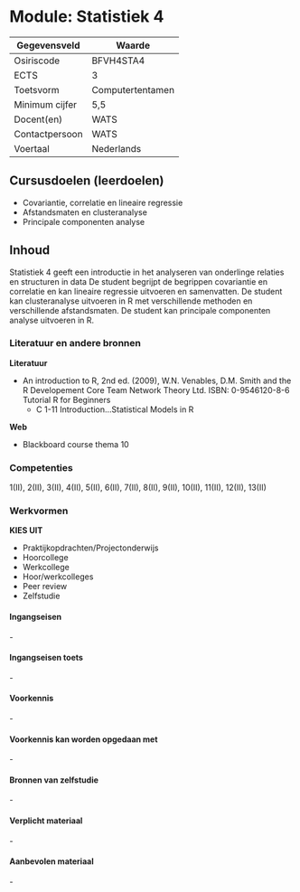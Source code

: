 # Module: Statistiek 4

| Gegevensveld  | Waarde |
| ------------- | ------------- |
| Osiriscode  | BFVH4STA4  |
| ECTS  | 3 |
| Toetsvorm  | Computertentamen |
| Minimum cijfer  | 5,5 |
| Docent(en)  | WATS |
| Contactpersoon  | WATS |
| Voertaal  | Nederlands |

## Cursusdoelen (leerdoelen)

- Covariantie, correlatie en lineaire regressie
- Afstandsmaten en clusteranalyse
- Principale componenten analyse

## Inhoud

Statistiek 4 geeft een introductie in het analyseren van onderlinge relaties en structuren in data
De student begrijpt de begrippen covariantie en correlatie en kan lineaire regressie uitvoeren en samenvatten.
De student kan clusteranalyse uitvoeren in R met verschillende methoden en verschillende afstandsmaten. De student kan principale componenten analyse uitvoeren in R.
 
### Literatuur en andere bronnen

**Literatuur**  
- An introduction to R, 2nd ed. (2009), W.N. Venables, D.M. Smith and the R Developement Core Team Network Theory Ltd. ISBN: 0-9546120-8-6 Tutorial R for Beginners
    - C 1-11 Introduction...Statistical Models in R

**Web**
- Blackboard course thema 10

### Competenties
1(II), 2(II), 3(II), 4(II), 5(II), 6(II), 7(II), 8(II), 9(II), 10(II), 11(II), 12(II), 13(II)

### Werkvormen  

__KIES UIT__

- Praktijkopdrachten/Projectonderwijs  
- Hoorcollege
- Werkcollege
- Hoor/werkcolleges
- Peer review
- Zelfstudie

#### Ingangseisen 
\- 

#### Ingangseisen toets
\- 

#### Voorkennis
\-

#### Voorkennis kan worden opgedaan met
\-

#### Bronnen van zelfstudie
\-

#### Verplicht materiaal
\-

#### Aanbevolen materiaal
\-

